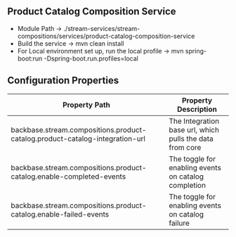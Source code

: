 ## Product Catalog Composition Service

- Module Path -> ./stream-services/stream-compositions/services/product-catalog-composition-service
- Build the service -> mvn clean install
- For Local environment set up, run the local profile -> mvn spring-boot:run -Dspring-boot.run.profiles=local

## Configuration Properties

| Property Path                                                                | Property Description                                     |
|------------------------------------------------------------------------------|----------------------------------------------------------|
| backbase.stream.compositions.product-catalog.product-catalog-integration-url | The Integration base url, which pulls the data from core |
| backbase.stream.compositions.product-catalog.enable-completed-events         | The toggle for enabling events on catalog completion     |
| backbase.stream.compositions.product-catalog.enable-failed-events            | The toggle for enabling events on catalog failure        |
